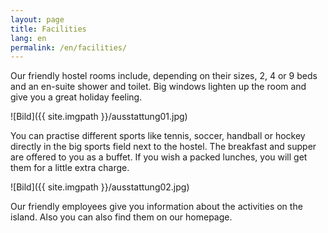 ```yaml
---
layout: page
title: Facilities 
lang: en
permalink: /en/facilities/
---
```

Our friendly hostel rooms include, depending on their sizes, 2, 4 or 9 beds and an en-suite shower and toilet. Big windows lighten up the room and give you a great holiday feeling.

![Bild]({{ site.imgpath }}/ausstattung01.jpg)

You can practise different sports like tennis, soccer, handball or hockey directly in the big sports field next to the hostel. The breakfast and supper are offered to you as a buffet. If you wish a packed lunches, you will get them for a little extra charge.

![Bild]({{ site.imgpath }}/ausstattung02.jpg)

Our friendly employees give you information about the activities on the island. Also you can also find them on our homepage.


